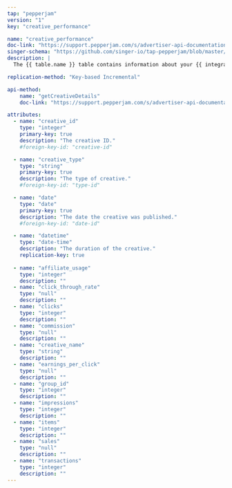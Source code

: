 ```yaml
---
tap: "pepperjam"
version: "1"
key: "creative_performance"

name: "creative_performance"
doc-link: "https://support.pepperjam.com/s/advertiser-api-documentation#CreativeDetails"
singer-schema: "https://github.com/singer-io/tap-pepperjam/blob/master/tap_pepperjam/schemas/creative_performance.json"
description: |
  The {{ table.name }} table contains information about your {{ integration.display_name }} creatives' performance within a given year time frame.

replication-method: "Key-based Incremental"

api-method:
    name: "getCreativeDetails"
    doc-link: "https://support.pepperjam.com/s/advertiser-api-documentation#CreativeDetails"

attributes:
  - name: "creative_id"
    type: "integer"
    primary-key: true
    description: "The creative ID."
    #foreign-key-id: "creative-id"

  - name: "creative_type"
    type: "string"
    primary-key: true
    description: "The type of creative."
    #foreign-key-id: "type-id"

  - name: "date"
    type: "date"
    primary-key: true
    description: "The date the creative was published."
    #foreign-key-id: "date-id"

  - name: "datetime"
    type: "date-time"
    description: "The duration of the creative."
    replication-key: true
      
  - name: "affiliate_usage"
    type: "integer"
    description: ""
  - name: "click_through_rate"
    type: "null"
    description: ""
  - name: "clicks"
    type: "integer"
    description: ""
  - name: "commission"
    type: "null"
    description: ""
  - name: "creative_name"
    type: "string"
    description: ""
  - name: "earnings_per_click"
    type: "null"
    description: ""
  - name: "group_id"
    type: "integer"
    description: ""
  - name: "impressions"
    type: "integer"
    description: ""
  - name: "items"
    type: "integer"
    description: ""
  - name: "sales"
    type: "null"
    description: ""
  - name: "transactions"
    type: "integer"
    description: ""
---
```

